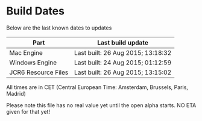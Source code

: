 # Build Dates

Below are the last known dates to updates

Part | Last build update
-----|-----
Mac Engine | Last built: 26 Aug 2015; 13:18:32
Windows Engine | Last built: 24 Aug 2015; 01:12:59
JCR6 Resource Files | Last built: 26 Aug 2015; 13:15:02
All times are in CET (Central European Time: Amsterdam, Brussels, Paris, Madrid)


Please note this file has no real value yet until the open alpha starts. NO ETA given for that yet!
